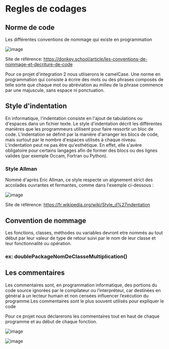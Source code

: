 # Regles de codages

## Norme de code

Les différentes conventions de nommage qui existe en programmation

![image](https://github.com/Brocolioze/Alawan/assets/49524886/acd132d5-d7c6-4632-ab11-93015007f1c2)

Site de référence:
https://donkey.school/article/les-conventions-de-nommage-et-decriture-de-code

Pour ce projet d'integration 2 nous utliserons le camelCase. Une norme en programmation qui consiste à écrire des mots ou des phrases composés de telle sorte que chaque mot ou abréviation au milieu de la phrase 
commence par une majuscule, sans espace ni ponctuation.

## Style  d'indentation

En informatique, l'indentation consiste en l'ajout de tabulations ou d'espaces dans un fichier texte. Le style d'indentation décrit les différentes manières que les programmeurs utilisent pour faire ressortir un bloc de code.
L'indentation se définit par la manière d'arranger les blocs de code, mais surtout par le nombre d'espaces utilisés à chaque niveau.
L'indentation peut ne pas être qu'esthétique. En effet, elle s'avère obligatoire pour certains langages afin de former des blocs ou des lignes valides (par exemple Occam, Fortran ou Python).

### Style Allman 

Nommé d'après Eric Allman, ce style respecte un alignement strict des accolades ouvrantes et fermantes, comme dans l'exemple ci-dessous :

![image](https://github.com/Brocolioze/Alawan/assets/49524886/d9595ef8-3522-41e9-899f-015ff31f5a02)

Site de référence:
https://fr.wikipedia.org/wiki/Style_d%27indentation

## Convention de nommage

Les fonctions, classes, méthodes ou variables devront etre nommés au tout début par leur valeur de type de retour suivi par le nom de leur classe et leur fonctionnalité ou opération.

### ex: doublePackageNomDeClasseMultiplication()

## Les commentaires 

Les commentaires sont, en programmation informatique, des portions du code source ignorées par le compilateur ou l’interpréteur, car destinées en général à un lecteur humain et non censées influencer l’exécution du programme.Les commentaires sont le plus souvent utilisés pour expliquer le code 

Pour ce projet nous déclarerons les commentaires tout en haut de chaque programme et au début de chaque fonction.

![image](https://github.com/Brocolioze/Alawan/assets/49524886/d8590cf6-f7c9-4be3-aa21-3c3f38bb00f5)

![image](https://github.com/Brocolioze/Alawan/assets/49524886/187960e1-3f93-4cf7-88a2-04e2db6de208)







